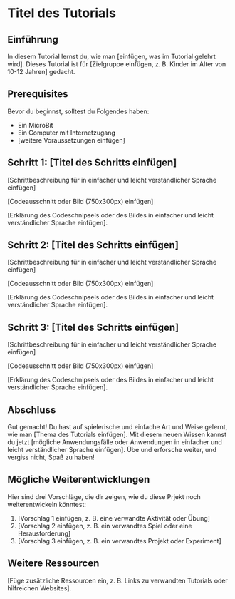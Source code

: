 # Titel des Tutorials

## Einführung

In diesem Tutorial lernst du, wie man [einfügen, was im Tutorial gelehrt wird]. Dieses Tutorial ist für [Zielgruppe einfügen, z. B. Kinder im Alter von 10-12 Jahren] gedacht.



## Prerequisites

Bevor du beginnst, solltest du Folgendes haben:

- Ein MicroBit
- Ein Computer mit Internetzugang
- [weitere Voraussetzungen einfügen]



## Schritt 1: [Titel des Schritts einfügen]

[Schrittbeschreibung für in einfacher und leicht verständlicher Sprache einfügen]

[Codeausschnitt oder Bild (750x300px) einfügen]

[Erklärung des Codeschnipsels oder des Bildes in einfacher und leicht verständlicher Sprache einfügen].



## Schritt 2: [Titel des Schritts einfügen]

[Schrittbeschreibung für in einfacher und leicht verständlicher Sprache einfügen]

[Codeausschnitt oder Bild (750x300px) einfügen]

[Erklärung des Codeschnipsels oder des Bildes in einfacher und leicht verständlicher Sprache einfügen].



## Schritt 3: [Titel des Schritts einfügen]

[Schrittbeschreibung für in einfacher und leicht verständlicher Sprache einfügen]

[Codeausschnitt oder Bild (750x300px) einfügen]

[Erklärung des Codeschnipsels oder des Bildes in einfacher und leicht verständlicher Sprache einfügen].



## Abschluss

Gut gemacht! Du hast auf spielerische und einfache Art und Weise gelernt, wie man [Thema des Tutorials einfügen]. Mit diesem neuen Wissen kannst du jetzt [mögliche Anwendungsfälle oder Anwendungen in einfacher und leicht verständlicher Sprache einfügen]. Übe und erforsche weiter, und vergiss nicht, Spaß zu haben!



## Mögliche Weiterentwicklungen

Hier sind drei Vorschläge, die dir zeigen, wie du diese Prjekt noch weiterentwickeln könntest:

1. [Vorschlag 1 einfügen, z. B. eine verwandte Aktivität oder Übung]
2. [Vorschlag 2 einfügen, z. B. ein verwandtes Spiel oder eine Herausforderung]
3. [Vorschlag 3 einfügen, z. B. ein verwandtes Projekt oder Experiment]



## Weitere Ressourcen

[Füge zusätzliche Ressourcen ein, z. B. Links zu verwandten Tutorials oder hilfreichen Websites].
